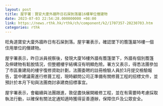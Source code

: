 ```yaml
---
layout: post
title: 屋宇署：寶安大廈外牆昨日石屎剝落屬16樓單位僭建物
date: 2023-07-03 22:54:28.000000000 +08:00
link: https://news.rthk.hk/rthk/ch/component/k2/1707357-20230703.htm
categories: rthk
---
```


旺角道寶安大廈外牆昨日有石屎剝落。屋宇署表示，確認墜下的簷篷屬16樓一個住用單位的僭建物。

屋宇署表示，昨日派員視察後，發現大廈16樓外牆有簷篷墜下，外牆有個別簷篷及伸建物有鬆脫情況，但整體樓宇結構沒有明顯危險。署方又表示，得悉法團參加了市區重建局的樓宇復修資助計劃，法團委聘的註冊檢驗人員於3月提交檢驗報告，當中建議需進行修葺工程，現時顧問公司正準備有關修葺工程的招標文件，並預計於本月下旬與法團商討承建商招標事宜。

屋宇署表示，會繼續與法團跟進，敦促盡快展開維修工程，並在有需要時考慮採取執法行動，以確保有關法定通知適時獲得妥善遵辦，保障住戶及公眾安全。
